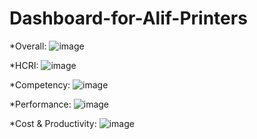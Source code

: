 # Dashboard-for-Alif-Printers

*Overall:
![image](https://github.com/KhaleefZ/Dashboard-for-Alif-Printers/assets/133394955/6773b5f8-3bb9-461f-ac4e-e2d560050a1f)



*HCRI:
![image](https://github.com/KhaleefZ/Dashboard-for-Alif-Printers/assets/133394955/cd41df45-ee5d-446d-98f3-1858c804d1c2)



*Competency:
![image](https://github.com/KhaleefZ/Dashboard-for-Alif-Printers/assets/133394955/13323be1-b0e5-43cd-b944-bc331f811a7b)



*Performance:
![image](https://github.com/KhaleefZ/Dashboard-for-Alif-Printers/assets/133394955/2b6aee80-f0e5-43c6-ad8d-e20fc6100448)



*Cost & Productivity:
![image](https://github.com/KhaleefZ/Dashboard-for-Alif-Printers/assets/133394955/914c8c73-c081-4c69-9755-829a51230bf9)

